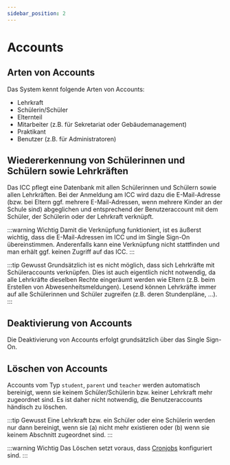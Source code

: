 ```yaml
---
sidebar_position: 2
---
```


# Accounts

## Arten von Accounts

Das System kennt folgende Arten von Accounts:

* Lehrkraft
* Schülerin/Schüler
* Elternteil
* Mitarbeiter (z.B. für Sekretariat oder Gebäudemanagement)
* Praktikant
* Benutzer (z.B. für Administratoren)

## Wiedererkennung von Schülerinnen und Schülern sowie Lehrkräften

Das ICC pflegt eine Datenbank mit allen Schülerinnen und Schülern sowie allen Lehrkräften. Bei der Anmeldung am ICC wird
dazu die E-Mail-Adresse (bzw. bei Eltern ggf. mehrere E-Mail-Adressen, wenn mehrere Kinder an der Schule sind) abgeglichen
und entsprechend der Benutzeraccount mit dem Schüler, der Schülerin oder der Lehrkraft verknüpft.

:::warning Wichtig
Damit die Verknüpfung funktioniert, ist es äußerst wichtig, dass die E-Mail-Adressen im ICC und im Single Sign-On
übereinstimmen. Anderenfalls kann eine Verknüpfung nicht stattfinden und man erhält ggf. keinen Zugriff auf das ICC.
:::

:::tip Gewusst
Grundsätzlich ist es nicht möglich, dass sich Lehrkräfte mit Schüleraccounts verknüpfen. Dies ist auch eigentlich nicht
notwendig, da alle Lehrkräfte dieselben Rechte eingeräumt werden wie Eltern (z.B. beim Erstellen von Abwesenheitsmeldungen).
Lesend können Lehrkräfte immer auf alle Schülerinnen und Schüler zugreifen (z.B. deren Stundenpläne, ...).
:::

## Deaktivierung von Accounts

Die Deaktivierung von Accounts erfolgt grundsätzlich über das Single Sign-On.

## Löschen von Accounts

Accounts vom Typ `student`, `parent` und `teacher` werden automatisch bereinigt, wenn sie keinem Schüler/Schülerin bzw.
keiner Lehrkraft mehr zugeordnet sind. Es ist daher nicht notwendig, die Benutzeraccounts händisch zu löschen.

:::tip Gewusst
Eine Lehrkraft bzw. ein Schüler oder eine Schülerin werden nur dann bereinigt, wenn sie (a) nicht mehr existieren oder (b)
wenn sie keinem Abschnitt zugeordnet sind.
:::

:::warning Wichtig
Das Löschen setzt voraus, dass [Cronjobs](../maintenance/cronjobs) konfiguriert sind.
:::